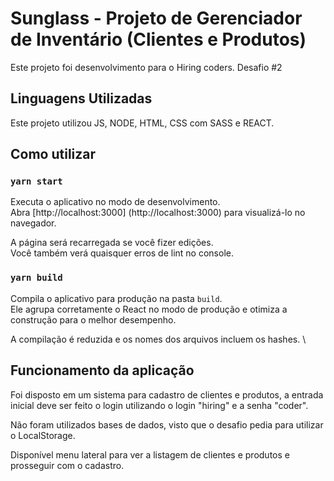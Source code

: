 # Sunglass - Projeto de Gerenciador de Inventário (Clientes e Produtos)

Este projeto foi desenvolvimento para o Hiring coders. Desafio #2

## Linguagens Utilizadas

Este projeto utilizou JS, NODE, HTML, CSS com SASS e REACT.

## Como utilizar

### `yarn start`

Executa o aplicativo no modo de desenvolvimento. \
Abra [http://localhost:3000] (http://localhost:3000) para visualizá-lo no navegador.

A página será recarregada se você fizer edições. \
Você também verá quaisquer erros de lint no console.

### `yarn build`

Compila o aplicativo para produção na pasta `build`. \
Ele agrupa corretamente o React no modo de produção e otimiza a construção para o melhor desempenho.

A compilação é reduzida e os nomes dos arquivos incluem os hashes. \

## Funcionamento da aplicação

Foi disposto em um sistema para cadastro de clientes e produtos, a entrada inicial deve ser feito o login utilizando o login "hiring" e a senha "coder".

Não foram utilizados bases de dados, visto que o desafio pedia para utilizar o LocalStorage. 

Disponível menu lateral para ver a listagem de clientes e produtos e prosseguir com o cadastro.


